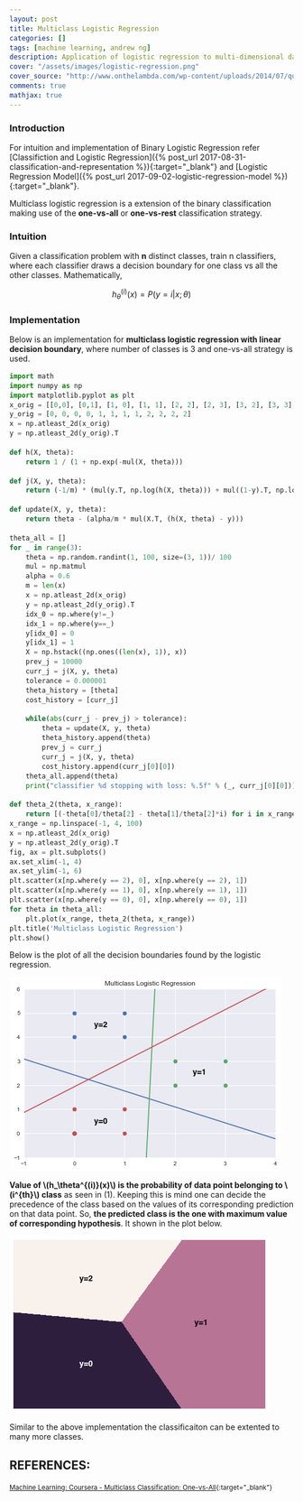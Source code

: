 ```yaml
---
layout: post
title: Multiclass Logistic Regression
categories: []
tags: [machine learning, andrew ng]
description: Application of logistic regression to multi-dimensional datasets. It is a generalization of the binary logistic regression.
cover: "/assets/images/logistic-regression.png"
cover_source: "http://www.onthelambda.com/wp-content/uploads/2014/07/quadratic.png"
comments: true
mathjax: true
---
```


### Introduction
For intuition and implementation of Binary Logistic Regression refer [Classifiction and Logistic Regression]({% post_url 2017-08-31-classification-and-representation %}){:target="_blank"} and [Logistic Regression Model]({% post_url 2017-09-02-logistic-regression-model %}){:target="_blank"}.

Multiclass logistic regression is a extension of the binary classification making use of the **one-vs-all** or **one-vs-rest** classification strategy.

### Intuition
Given a classification problem with **n** distinct classes, train n classifiers, where each classifier draws a decision boundary for one class vs all the other classes. Mathematically,

$$h_\theta^{(i)}(x) = P(y=i|x; \theta) \tag{1}$$

### Implementation

Below is an implementation for **multiclass logistic regression with linear decision boundary**, where number of classes is 3 and one-vs-all strategy is used.

~~~python
import math
import numpy as np
import matplotlib.pyplot as plt
x_orig = [[0,0], [0,1], [1, 0], [1, 1], [2, 2], [2, 3], [3, 2], [3, 3], [0, 4], [1, 4], [0, 5], [1, 5]]
y_orig = [0, 0, 0, 0, 1, 1, 1, 1, 2, 2, 2, 2]
x = np.atleast_2d(x_orig)
y = np.atleast_2d(y_orig).T

def h(X, theta):
    return 1 / (1 + np.exp(-mul(X, theta)))

def j(X, y, theta):
    return (-1/m) * (mul(y.T, np.log(h(X, theta))) + mul((1-y).T, np.log(1-h(X, theta))))

def update(X, y, theta):
    return theta - (alpha/m * mul(X.T, (h(X, theta) - y)))

theta_all = []
for _ in range(3):
    theta = np.random.randint(1, 100, size=(3, 1))/ 100
    mul = np.matmul
    alpha = 0.6
    m = len(x)
    x = np.atleast_2d(x_orig)
    y = np.atleast_2d(y_orig).T
    idx_0 = np.where(y!=_)
    idx_1 = np.where(y==_)
    y[idx_0] = 0
    y[idx_1] = 1
    X = np.hstack((np.ones((len(x), 1)), x))
    prev_j = 10000
    curr_j = j(X, y, theta)
    tolerance = 0.000001
    theta_history = [theta]
    cost_history = [curr_j]

    while(abs(curr_j - prev_j) > tolerance):
        theta = update(X, y, theta)
        theta_history.append(theta)
        prev_j = curr_j
        curr_j = j(X, y, theta)
        cost_history.append(curr_j[0][0])
    theta_all.append(theta)
    print("classifier %d stopping with loss: %.5f" % (_, curr_j[0][0]))

def theta_2(theta, x_range):
    return [(-theta[0]/theta[2] - theta[1]/theta[2]*i) for i in x_range]
x_range = np.linspace(-1, 4, 100)
x = np.atleast_2d(x_orig)
y = np.atleast_2d(y_orig).T
fig, ax = plt.subplots()
ax.set_xlim(-1, 4)
ax.set_ylim(-1, 6)
plt.scatter(x[np.where(y == 2), 0], x[np.where(y == 2), 1])
plt.scatter(x[np.where(y == 1), 0], x[np.where(y == 1), 1])
plt.scatter(x[np.where(y == 0), 0], x[np.where(y == 0), 1])
for theta in theta_all:
    plt.plot(x_range, theta_2(theta, x_range))
plt.title('Multiclass Logistic Regression')
plt.show()
~~~

Below is the plot of all the decision boundaries found by the logistic regression.

![Decision Boundaries](/assets/2017-09-06-multiclass-logistic-regression/fig-1-decision-boundaries.png?raw=true)

**Value of \\(h_\theta^{(i)}(x)\\) is the probability of data point belonging to \\(i^{th}\\) class** as seen in (1). Keeping this is mind one can decide the precedence of the class based on the values of its corresponding prediction on that data point. So, **the predicted class is the one with maximum value of corresponding hypothesis**. It shown in the plot below.

![Decision Regions](/assets/2017-09-06-multiclass-logistic-regression/fig-2-decision-regions.png?raw=true)

Similar to the above implementation the classificaiton can be extented to many more classes.

## REFERENCES:

<small>[Machine Learning: Coursera - Multiclass Classification: One-vs-All](https://www.coursera.org/learn/machine-learning/lecture/68Pol/multiclass-classification-one-vs-all){:target="_blank"}</small>